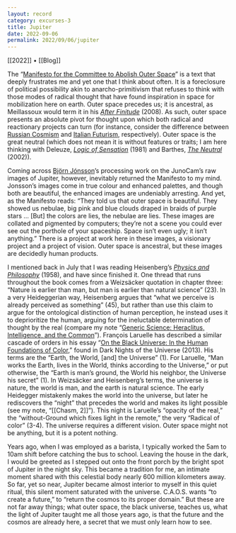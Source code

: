 ```yaml
---
layout: record
category: excurses-3
title: Jupiter
date: 2022-09-06
permalink: 2022/09/06/jupiter
---
```


[[2022]] • [[Blog]]

The “[Manifesto for the Committee to Abolish Outer Space](https://thenewinquiry.com/manifesto-of-the-committee-to-abolish-outer-space/)” is a text that deeply frustrates me and yet one that I think about often. It is a foreclosure of political possibility akin to anarcho-primitivism that refuses to think with those modes of radical thought that have found inspiration in space for mobilization here on earth. Outer space precedes us; it is ancestral, as Meillassoux would term it in his [*After Finitude*](https://books.google.ca/books/about/After_Finitude.html?id=lJjUAwAAQBAJ) (2008). As such, outer space presents an absolute pivot for thought upon which both radical and reactionary projects can turn (for instance, consider the difference between [Russian Cosmism](https://en.wikipedia.org/wiki/Russian_cosmism) and [Italian Futurism](https://en.wikipedia.org/wiki/Futurism), respectively). Outer space is the great neutral (which does not mean it is without features or traits; I am here thinking with Deleuze, [*Logic of Sensation*](https://books.google.ca/books/about/Francis_Bacon.html?id=5EEnyGsiTBIC) (1981) and Barthes, [*The Neutral*](https://books.google.ca/books/about/The_Neutral.html?id=bzXe1lp_DWsC) (2002)).

Coming across [Björn Jónsson](https://www.missionjuno.swri.edu/junocam/processing?users[]=7015)’s processing work on the JunoCam’s raw images of Jupiter, however, inevitably returned the Manifesto to my mind. Jonsson’s images come in true colour and enhanced palettes, and though both are beautiful, the enhanced images are undeniably arresting. And yet, as the Manifesto reads: “They told us that outer space is beautiful. They showed us nebulae, big pink and blue clouds draped in braids of purple stars ... [But] the colors are lies, the nebulae are lies. These images are collated and pigmented by computers; they’re not a scene you could ever see out the porthole of your spaceship. Space isn’t even ugly; it isn’t anything.” There is a project at work here in these images, a visionary project and a project of vision. Outer space is ancestral, but these images are decidedly human products.

I mentioned back in July that I was reading Heisenberg’s [*Physics and Philosophy*](https://books.google.ca/books?id=JkUsAAAACAAJ) (1958), and have since finished it. One thread that runs throughout the book comes from a Weizsäcker quotation in chapter three: “Nature is earlier than man, but man is earlier than natural science” (23). In a very Heideggerian way, Heisenberg argues that “what we perceive is already perceived as something” (45), but rather than use this claim to argue for the ontological distinction of human perception, he instead uses it to deprioritize the human, arguing for the ineluctable determination of thought by the real (compare my note “[Generic Science: Heraclitus, Intelligence, and the Common](https://steinea.github.io/notes/2021/03/28/generic-science)”). François Laruelle has described a similar cascade of orders in his essay “[On the Black Universe: In the Human Foundations of Color](https://www.recessart.org/wp-content/uploads/Laruelle-Black-Universe1.pdf),” found in Dark Nights of the Universe (2013). His terms are the “Earth, the World, [and] the Universe” (1). For Laruelle, “Man works the Earth, lives in the World, thinks according to the Universe,” or put otherwise, the “Earth is man’s ground, the World his neighbor, the Universe his secret” (1). In Weizsäcker and Heisenberg’s terms, the universe is nature, the world is man, and the earth is natural science. The early Heidegger mistakenly makes the world into the universe, but later he rediscovers the “night” that precedes the world and makes its light possible (see my note, “[[Chasm, 2]]”). This night is Laruelle’s “opacity of the real,” the “without-Ground which fixes light in the remote,” the very “Radical of color” (3-4). The universe requires a different vision. Outer space might not be anything, but it is a potent nothing.

Years ago, when I was employed as a barista, I typically worked the 5am to 10am shift before catching the bus to school. Leaving the house in the dark, I would be greeted as I stepped out onto the front porch by the bright spot of Jupiter in the night sky. This became a tradition for me, an intimate moment shared with this celestial body nearly 600 million kilometers away. So far, yet so near, Jupiter became almost interior to myself in this quiet ritual, this silent moment saturated with the universe. C.A.O.S. wants “to create a future,” to “return the cosmos to its proper domain.” But these are not far away things; what outer space, the black universe, teaches us, what the light of Jupiter taught me all those years ago, is that the future and the cosmos are already here, a secret that we must only learn how to see.
